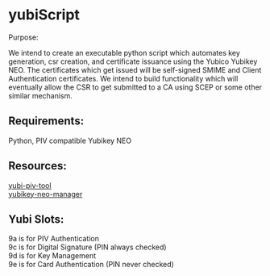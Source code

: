 yubiScript
==========
Purpose:

We intend to create an executable python script which automates key generation, csr creation, and certificate issuance using the Yubico Yubikey NEO.  The certificates which get issued will be self-signed SMIME and Client Authentication certificates.  We intend to build functionality which will eventually allow the CSR to get submitted to a CA using SCEP or some other similar mechanism.

## Requirements:
  
Python, PIV compatible Yubikey NEO

## Resources:
  
[yubi-piv-tool](https://developers.yubico.com/yubico-piv-tool/)  
[yubikey-neo-manager](https://www.yubico.com/2014/04/yubikey-neo-manager-application/)

## Yubi Slots: 

9a is for PIV Authentication  
9c is for Digital Signature (PIN always checked)  
9d is for Key Management  
9e is for Card Authentication (PIN never checked)
